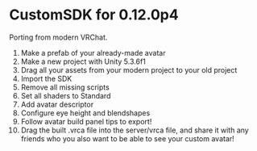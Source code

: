 # CustomSDK for 0.12.0p4

Porting from modern VRChat. 
1. Make a prefab of your already-made avatar
2. Make a new project with Unity 5.3.6f1
3. Drag all your assets from your modern project to your old project
4. Import the SDK
5. Remove all missing scripts
6. Set all shaders to Standard
7. Add avatar descriptor
8. Configure eye height and blendshapes
9. Follow avatar build panel tips to export!
10. Drag the built .vrca file into the server/vrca file, and share it with any friends who you also want to be able to see your custom avatar!